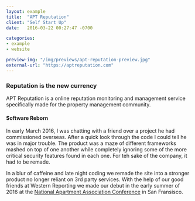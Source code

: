```yaml
---
layout: example
title:  "APT Reputation"
client: "Self Start Up"
date:   2016-03-22 00:27:47 -0700

categories: 
- example
- website

preview-img: "/img/previews/apt-reputation-preview.jpg"
external-url: "https://aptreputation.com"
---
```


### Reputation is the new currency
APT Reputation is a online reputation monitoring and management service specifically made for the property management community.

#### Software Reborn
In early March 2016, I was chatting with a friend over a project he had commissioned overseas. After a quick look through the 
code I could tell he was in major trouble. The product was a maze of different frameworks mashed on top of one another while
completely ignoring some of the more critical security features found in each one. For teh sake of the company, it had to be remade.
 
In a blur of caffeine and late night coding we remade the site into a stronger product no longer reliant on 3rd party services. 
With the help of our good friends at Western Reporting we made our debut in the early summer of 2016 at the 
[National Apartment Association Conference](http://educonf.naahq.org/) in San Fransisco.


 